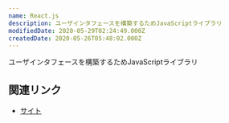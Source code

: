 ```yaml
---
name: React.js
description: ユーザインタフェースを構築するためJavaScriptライブラリ
modifiedDate: 2020-05-29T02:24:49.000Z
createdDate: 2020-05-26T05:48:02.000Z
---
```


ユーザインタフェースを構築するためJavaScriptライブラリ

## 関連リンク

- [サイト](https://ja.reactjs.org/)
